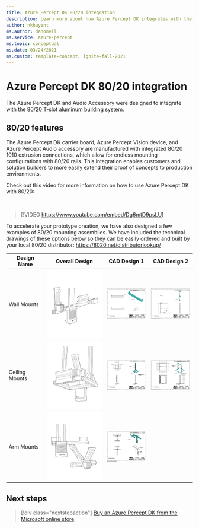 ```yaml
---
title: Azure Percept DK 80/20 integration
description: Learn more about how Azure Percept DK integrates with the 80/20 railing system.
author: nkhuyent
ms.author: danoneil
ms.service: azure-percept
ms.topic: conceptual
ms.date: 03/24/2021
ms.custom: template-concept, ignite-fall-2021
---
```


# Azure Percept DK 80/20 integration

The Azure Percept DK and Audio Accessory were designed to integrate with the [80/20 T-slot aluminum building system](https://8020.net/).

## 80/20 features

The Azure Percept DK carrier board, Azure Percept Vision device, and Azure Percept Audio accessory are manufactured with integrated 80/20 1010 extrusion connections, which allow for endless mounting configurations with 80/20 rails. This integration enables customers and solution builders to more easily extend their proof of concepts to production environments.

Check out this video for more information on how to use Azure Percept DK with 80/20:

</br>

> [!VIDEO https://www.youtube.com/embed/Dg6mtD9psLU]  


To accelerate your prototype creation, we have also designed a few examples of 80/20 mounting assemblies. 
We have included the technical drawings of these options below so they can be easily ordered and built by
your local 80/20 distributor: https://8020.net/distributorlookup/


| Design Name  | Overall Design    | CAD Design  1  | CAD Design 2  |
|--------------|-----------|------------|------------|
| Wall Mounts| ![Wall Mount Image](./media/overview-8020-integration-images/wall-mount.png) | [ ![Horizontal Wall Mount Image](./media/overview-8020-integration-images/azure-percept-8020-horizontal-wall-mount-mini.png) ](./media/overview-8020-integration-images/azure-percept-8020-horizontal-wall-mount.png#lightbox)    | [ ![Vertical Wall Mount Image](./media/overview-8020-integration-images/azure-percept-8020-vertical-wall-mount-mini.png) ](./media/overview-8020-integration-images/azure-percept-8020-vertical-wall-mount.png#lightbox)|
| Ceiling Mounts| ![Ceiling Mount Image](./media/overview-8020-integration-images/ceiling-mount.png) | [ ![Ceiling Mount Small Image](./media/overview-8020-integration-images/azure-percept-8020-ceiling-mount-small-mini.png) ](./media/overview-8020-integration-images/azure-percept-8020-ceiling-mount-small.png#lightbox)       | [ ![Ceiling Mount Large Image](./media/overview-8020-integration-images/azure-percept-8020-ceiling-mount-large-mini.png) ](./media/overview-8020-integration-images/azure-percept-8020-ceiling-mount-large.png#lightbox)       |
| Arm Mounts      | ![Arm Mount Image](./media/overview-8020-integration-images/arm-mount.png) | [ ![Clamp Bracket Image](./media/overview-8020-integration-images/azure-percept-8020-clamp-bracket-mini.png) ](./media/overview-8020-integration-images/azure-percept-8020-clamp-bracket.png#lightbox)    


## Next steps

> [!div class="nextstepaction"]
> [Buy an Azure Percept DK from the Microsoft online store](https://go.microsoft.com/fwlink/p/?LinkId=2155270)
